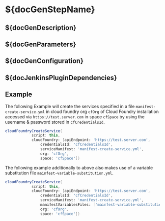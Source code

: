 # ${docGenStepName}

## ${docGenDescription}

## ${docGenParameters}

## ${docGenConfiguration}

## ${docJenkinsPluginDependencies}

## Example

The following Example will create the services specified in a file `manifest-create-service.yml` in cloud foundry org `cfOrg` of Cloud Foundry installation accessed via `https://test.server.com` in space `cfSpace` by using the username & password stored in `cfCredentialsId`.

```groovy
cloudFoundryCreateService(
            script: this,
            cloudFoundry: [apiEndpoint: 'https://test.server.com',
                credentialsId: 'cfCredentialsId',
                serviceManifest: 'manifest-create-service.yml',
                org: 'cfOrg',
                space: 'cfSpace'])
```

The following example additionally to above also makes use of a variable substitution file `mainfest-variable-substitution.yml`.

```groovy
cloudFoundryCreateService(
            script: this,
            cloudFoundry: [apiEndpoint: 'https://test.server.com',
                credentialsId: 'cfCredentialsId',
                serviceManifest: 'manifest-create-service.yml',
                manifestVariablesFiles: ['mainfest-variable-substitution.yml'],
                org: 'cfOrg',
                space: 'cfSpace'])

```
